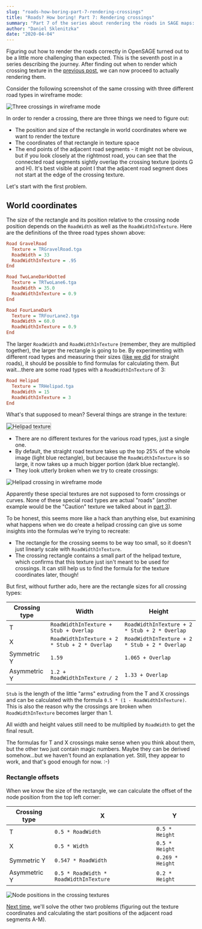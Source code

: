 ```yaml
---
slug: "roads-how-boring-part-7-rendering-crossings"
title: "Roads? How boring! Part 7: Rendering crossings"
summary: "Part 7 of the series about rendering the roads in SAGE maps: Rendering crossings"
author: "Daniel Sklenitzka"
date: "2020-04-04"
---
```


<style type="text/css">
img[src*="helipad_texture.png"] {
  border: 1px solid darkgray;
}
</style>

Figuring out how to render the roads correctly in OpenSAGE turned out to be a little more challenging than expected. This is the seventh post in a series describing the journey. After finding out when to render which crossing texture in the [previous post](/blog/roads-how-boring-part-6-choosing-a-crossing-type), we can now proceed to actually rendering them.

Consider the following screenshot of the same crossing with three different road types in wireframe mode:

![Three crossings in wireframe mode](./wireframe_crossing.png)

In order to render a crossing, there are three things we need to figure out:

* The position and size of the rectangle in world coordinates where we want to render the texture
* The coordinates of that rectangle in texture space
* The end points of the adjacent road segments - it might not be obvious, but if you look closely at the rightmost road, you can see that the connected road segments sightly overlap the crossing texture (points G and H). It's best visible at point I that the adjacent road segment does not start at the edge of the crossing texture.

Let's start with the first problem.

## World coordinates

The size of the rectangle and its position relative to the crossing node position depends on the `RoadWidth` as well as the `RoadWidthInTexture`. Here are the definitions of the three road types shown above:

```ini
Road GravelRoad
  Texture = TRGravelRoad.tga
  RoadWidth = 33
  RoadWidthInTexture = .95
End

Road TwoLaneDarkDotted
  Texture = TRTwoLane6.tga
  RoadWidth = 35.0
  RoadWidthInTexture = 0.9
End

Road FourLaneDark
  Texture = TRFourLane2.tga
  RoadWidth = 60.0
  RoadWidthInTexture = 0.9
End
```

The larger `RoadWidth` and `RoadWidthInTexture` (remember, they are multiplied together), the larger the rectangle is going to be. By experimenting with different road types and measuring their sizes ([like we did](/blog/roads-how-boring-part-4-rendering-straight-roads) for straight roads), it should be possible to find formulas for calculating them. But wait...there are some road types with a `RoadWidthInTexture` of 3:

```ini
Road Helipad
  Texture = TRHelipad.tga
  RoadWidth = 15
  RoadWidthInTexture = 3
End
```

What's that supposed to mean? Several things are strange in the texture:

![Helipad texture](./helipad_texture.png)

* There are no different textures for the various road types, just a single one.
* By default, the straight road texture takes up the top 25% of the whole image (light blue rectangle), but because the `RoadWidthInTexture` is so large, it now takes up a much bigger portion (dark blue rectangle).
* They look utterly broken when we try to create crossings:

![Helipad crossing in wireframe mode](./wireframe_helipad.png)

Apparently these special textures are not supposed to form crossings or curves. None of these special road types are actual "roads" (another example would be the "Caution" texture we talked about in [part 3](/blog/roads-how-boring-part-3-building-a-graph-data-structure)).

To be honest, this seems more like a hack than anything else, but examining what happens when we do create a helipad crossing can give us some insights into the formulas we're trying to recreate:

* The rectangle for the crossing seems to be way too small, so it doesn't just linearly scale with `RoadWidthInTexture`.
* The crossing rectangle contains a small part of the helipad texture, which confirms that this texture just isn't meant to be used for crossings. It can still help us to find the formula for the texture coordinates later, though!

But first, without further ado, here are the rectangle sizes for all crossing types:

|Crossing type|Width|Height|
|---|---|---|
|T|`RoadWidthInTexture + Stub + Overlap`|`RoadWidthInTexture + 2 * Stub + 2 * Overlap`|
|X|`RoadWidthInTexture + 2 * Stub + 2 * Overlap`|`RoadWidthInTexture + 2 * Stub + 2 * Overlap`|
|Symmetric Y|`1.59`|`1.065 + Overlap`|
|Asymmetric Y|`1.2 + RoadWidthInTexture / 2`|`1.33 + Overlap`|

`Stub` is the length of the little "arms" extruding from the T and X crossings and can be calculated with the formula `0.5 * (1 - RoadWidthInTexture)`. This is also the reason why the crossings are broken when `RoadWidthInTexture` becomes larger than 1. 

All width and height values still need to be multiplied by `RoadWidth` to get the final result.

The formulas for T and X crossings make sense when you think about them, but the other two just contain magic numbers. Maybe they can be derived somehow...but we haven't found an explanation yet. Still, they appear to work, and that's good enough for now. :-)

### Rectangle offsets

When we know the size of the rectangle, we can calculate the offset of the node position from the top left corner:

|Crossing type|X|Y|
|---|---|---|
|T|`0.5 * RoadWidth`|`0.5 * Height`|
|X|`0.5 * Width`|`0.5 * Height`|
|Symmetric Y|`0.547 * RoadWidth`|`0.269 * Height`|
|Asymmetric Y|`0.5 * RoadWidth * RoadWidthInTexture`|`0.2 * Height`|

![Node positions in the crossing textures](./crossing_texture.png)

[Next time](/blog/roads-how-boring-part-8-rendering-crossings-continued), we'll solve the other two problems (figuring out the texture coordinates and calculating the start positions of the adjacent road segments A-M).